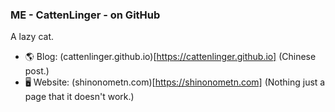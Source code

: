 ### ME - CattenLinger - on GitHub

 A lazy cat.
 
- 🌎 Blog: (cattenlinger.github.io)[https://cattenlinger.github.io] (Chinese post.)
- 🖥 Website: (shinonometn.com)[https://shinonometn.com] (Nothing just a page that it doesn't work.)

<!--
**CattenLinger/cattenlinger** is a ✨ _special_ ✨ repository because its `README.md` (this file) appears on your GitHub profile.

Here are some ideas to get you started:

- 🔭 I’m currently working on ...
- 🌱 I’m currently learning ...
- 👯 I’m looking to collaborate on ...
- 🤔 I’m looking for help with ...
- 💬 Ask me about ...
- 📫 How to reach me: ...
- 😄 Pronouns: ...
- ⚡ Fun fact: ...
-->
